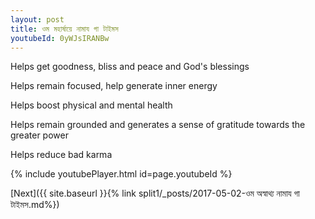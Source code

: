 ```yaml
---
layout: post
title: ওম মহার্ষায়ে নামায গা টাইমস
youtubeId: 0yWJsIRANBw
---
```

 
 
Helps get goodness, bliss and peace and God's blessings
 
Helps remain focused, help generate inner energy 
 
Helps boost physical and mental health 
 
Helps remain grounded and generates a sense of gratitude towards the greater power 
 
Helps reduce bad karma
 
 
 
 


{% include youtubePlayer.html id=page.youtubeId %}
 
[Next]({{ site.baseurl }}{% link  split1/_posts/2017-05-02-ওম অস্বাথ্য নামায গা টাইমস.md%})
 
